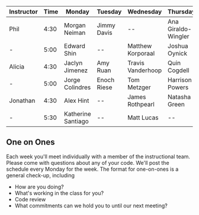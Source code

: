 | Instructor | Time | Monday | Tuesday | Wednesday | Thursday | Friday |
|---|---|---|---|---|---|---|
| Phil |4:30|Morgan Neiman|Jimmy Davis| -- |  Ana Giraldo-Wingler|--|
|-|5:00|Edward Shin|--|Matthew Korporaal| Joshua Oynick |--|
|Alicia| 4:30|Jaclyn Jimenez | Amy Ruan |Travis Vanderhoop|Quin Cogdell| --|
|-|5:00| Jorge Colindres | Enoch Riese | Tom Metzger | Harrison Powers | -- |
|Jonathan|4:30|Alex Hint|--|James Rothpearl|Natasha Green| Cooper Mayne |
|-|5:30|Katherine Santiago|--|Matt Lucas|--|Will Smith |

## One on Ones
Each week you'll meet individually with a member of the instructional team.  Please come with questions about any of your code. We'll post the schedule every Monday for the week.  The format for one-on-ones is a general check-up, including

- How are you doing?
- What's working in the class for you?
- Code review
- What commitments can we hold you to until our next meeting?
